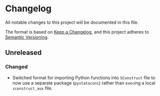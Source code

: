 # Changelog
All notable changes to this project will be documented in this file.

The format is based on [Keep a Changelog](https://keepachangelog.com/en/1.0.0/),
and this project adheres to [Semantic Versioning](https://semver.org/spec/v2.0.0.html).

## Unreleased
### Changed
- Switched format for importing Python functions into `SConstruct` file to now use a separate package (`pystatacons`) rather than `exec`ing a local `sconstruct_aux` file.

